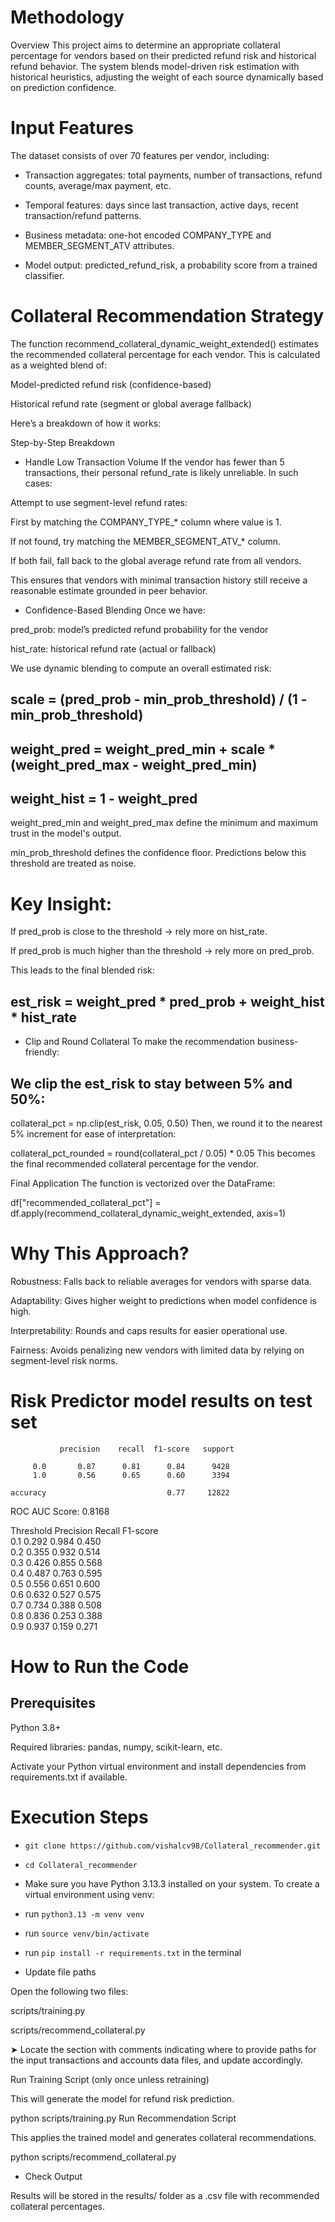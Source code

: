 # Methodology
Overview
This project aims to determine an appropriate collateral percentage for vendors based on their predicted refund risk and historical refund behavior. The system blends model-driven risk estimation with historical heuristics, adjusting the weight of each source dynamically based on prediction confidence.

# Input Features
The dataset consists of over 70 features per vendor, including:

- Transaction aggregates: total payments, number of transactions, refund counts, average/max payment, etc.

- Temporal features: days since last transaction, active days, recent transaction/refund patterns.

- Business metadata: one-hot encoded COMPANY_TYPE and MEMBER_SEGMENT_ATV attributes.

- Model output: predicted_refund_risk, a probability score from a trained classifier.

# Collateral Recommendation Strategy
The function recommend_collateral_dynamic_weight_extended() estimates the recommended collateral percentage for each vendor. This is calculated as a weighted blend of:

Model-predicted refund risk (confidence-based)

Historical refund rate (segment or global average fallback)

Here’s a breakdown of how it works:

Step-by-Step Breakdown
- Handle Low Transaction Volume
If the vendor has fewer than 5 transactions, their personal refund_rate is likely unreliable. In such cases:

Attempt to use segment-level refund rates:

First by matching the COMPANY_TYPE_* column where value is 1.

If not found, try matching the MEMBER_SEGMENT_ATV_* column.

If both fail, fall back to the global average refund rate from all vendors.

This ensures that vendors with minimal transaction history still receive a reasonable estimate grounded in peer behavior.

- Confidence-Based Blending
Once we have:

pred_prob: model’s predicted refund probability for the vendor

hist_rate: historical refund rate (actual or fallback)

We use dynamic blending to compute an overall estimated risk:

## scale = (pred_prob - min_prob_threshold) / (1 - min_prob_threshold)
## weight_pred = weight_pred_min + scale * (weight_pred_max - weight_pred_min)
## weight_hist = 1 - weight_pred
weight_pred_min and weight_pred_max define the minimum and maximum trust in the model's output.

min_prob_threshold defines the confidence floor. Predictions below this threshold are treated as noise.

# Key Insight:

If pred_prob is close to the threshold → rely more on hist_rate.

If pred_prob is much higher than the threshold → rely more on pred_prob.

This leads to the final blended risk:

## est_risk = weight_pred * pred_prob + weight_hist * hist_rate
- Clip and Round Collateral
To make the recommendation business-friendly:

## We clip the est_risk to stay between 5% and 50%:

collateral_pct = np.clip(est_risk, 0.05, 0.50)
Then, we round it to the nearest 5% increment for ease of interpretation:

collateral_pct_rounded = round(collateral_pct / 0.05) * 0.05
This becomes the final recommended collateral percentage for the vendor.

Final Application
The function is vectorized over the DataFrame:

df["recommended_collateral_pct"] = df.apply(recommend_collateral_dynamic_weight_extended, axis=1)
# Why This Approach?
Robustness: Falls back to reliable averages for vendors with sparse data.

Adaptability: Gives higher weight to predictions when model confidence is high.

Interpretability: Rounds and caps results for easier operational use.

Fairness: Avoids penalizing new vendors with limited data by relying on segment-level risk norms.

# Risk Predictor model results on test set

               precision    recall  f1-score   support

         0.0       0.87      0.81      0.84      9428
         1.0       0.56      0.65      0.60      3394

    accuracy                           0.77     12822

ROC AUC Score: 0.8168

Threshold Precision Recall    F1-score  
0.1       0.292     0.984     0.450     
0.2       0.355     0.932     0.514     
0.3       0.426     0.855     0.568     
0.4       0.487     0.763     0.595     
0.5       0.556     0.651     0.600     
0.6       0.632     0.527     0.575     
0.7       0.734     0.388     0.508     
0.8       0.836     0.253     0.388     
0.9       0.937     0.159     0.271  


# How to Run the Code
## Prerequisites
Python 3.8+

Required libraries: pandas, numpy, scikit-learn, etc.

Activate your Python virtual environment and install dependencies from requirements.txt if available.

# Execution Steps
- `git clone https://github.com/vishalcv98/Collateral_recommender.git`
- `cd Collateral_recommender`
- Make sure you have Python 3.13.3 installed on your system. To create a virtual environment using venv: 


- run `python3.13 -m venv venv`

- run `source venv/bin/activate`

- run `pip install -r requirements.txt` in the terminal

- Update file paths

Open the following two files:

scripts/training.py

scripts/recommend_collateral.py

➤ Locate the section with comments indicating where to provide paths for the input transactions and accounts data files, and update accordingly.

Run Training Script (only once unless retraining)

This will generate the model for refund risk prediction.

python scripts/training.py
Run Recommendation Script

This applies the trained model and generates collateral recommendations.

python scripts/recommend_collateral.py

- Check Output

Results will be stored in the results/ folder as a .csv file with recommended collateral percentages.
